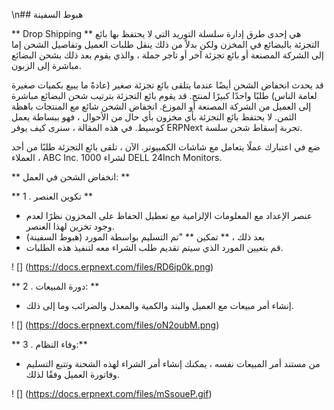 \n## هبوط السفينة

** Drop Shipping ** هي إحدى طرق إدارة سلسلة التوريد التي لا يحتفظ بها بائع التجزئة بالبضائع في المخزن ولكن بدلاً من ذلك ينقل طلبات العميل وتفاصيل الشحن إما إلى الشركة المصنعة أو بائع تجزئة آخر أو تاجر جملة ، والذي يقوم بعد ذلك بشحن البضائع مباشرة إلى الزبون.

قد يحدث انخفاض الشحن أيضًا عندما يتلقى بائع تجزئة صغير (عادةً ما يبيع بكميات صغيرة لعامة الناس) طلبًا واحدًا كبيرًا لمنتج. قد يقوم بائع التجزئة بترتيب شحن البضائع مباشرة إلى العميل من الشركة المصنعة أو الموزع. انخفاض الشحن شائع مع المنتجات باهظة الثمن. لا يحتفظ بائع التجزئة بأي مخزون بأي حال من الأحوال ، فهو ببساطة يعمل كوسيط. في هذه المقالة ، سنرى كيف يوفر ERPNext تجربة إسقاط شحن سلسة.

ضع في اعتبارك عملًا يتعامل مع شاشات الكمبيوتر. الآن ، تلقى بائع التجزئة طلبًا من أحد العملاء ، ABC Inc. لشراء 1000 DELL 24Inch Monitors.

** انخفاض الشحن في العمل: **

** 1 \. تكوين العنصر **

* عنصر الإعداد مع المعلومات الإلزامية مع تعطيل الحفاظ على المخزون نظرًا لعدم وجود تخزين لهذا العنصر.
* بعد ذلك ، ** تمكين ** "تم التسليم بواسطة المورد (هبوط السفينة)
* قم بتعيين المورد الذي سيتم تقديم طلب الشراء معه لتنفيذ هذه الطلبات.

! [] (https://docs.erpnext.com/files/RD6ip0k.png)

** 2 \. دورة المبيعات: **

* إنشاء أمر مبيعات مع العميل والبند والكمية والمعدل والضرائب وما إلى ذلك.

! [] (https://docs.erpnext.com/files/oN2oubM.png)

** 3 \. وفاء النظام:**

* من مستند أمر المبيعات نفسه ، يمكنك إنشاء أمر الشراء لهذه الشحنة وتتبع التسليم وفاتورة العميل وفقًا لذلك.

! [] (https://docs.erpnext.com/files/mSsoueP.gif)